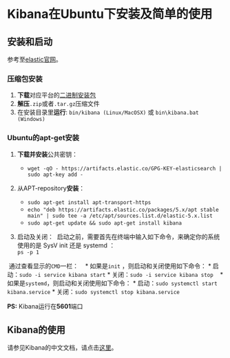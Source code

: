 # Kibana在Ubuntu下安装及简单的使用

## 安装和启动
参考至[elastic官网](https://www.elastic.co/guide/en/kibana/5.5/install.html)。
### 压缩包安装
1. **下载**对应平台的[二进制安装包](https://www.elastic.co/guide/en/kibana/5.5/targz.html)
2. **解压**`.zip`或者`.tar.gz`压缩文件
3. 在安装目录里**运行**: `bin/kibana (Linux/MacOSX)` 或 `bin\kibana.bat (Windows)`

### Ubuntu的apt-get安装
1. **下载并安装**公共密钥：
   * `wget -qO - https://artifacts.elastic.co/GPG-KEY-elasticsearch | sudo apt-key add -`
2. 从APT-repository**安装**：
   * `sudo apt-get install apt-transport-https`
   * `echo "deb https://artifacts.elastic.co/packages/5.x/apt stable main" | sudo tee -a /etc/apt/sources.list.d/elastic-5.x.list`
   * `sudo apt-get update && sudo apt-get install kibana`

3. 启动及关闭：
  启动之前，需要首先在终端中输入如下命令，来确定你的系统使用的是 SysV init 还是 systemd ：<br>
  `ps -p 1`
  
  通过查看显示的`CMD`一栏：
    * 如果是`init` ，则启动和关闭使用如下命令：
      * 启动：`sudo -i service kibana start`
      * 关闭：`sudo -i service kibana stop` 
    * 如果是`systemd`，则启动和关闭使用如下命令：
      * 启动：`sudo systemctl start kibana.service`
      * 关闭：`sudo systemctl stop kibana.service`
    
**PS:** Kibana运行在**5601**端口

## Kibana的使用
请参见Kibana的中文文档，请点击[这里](https://kibana.logstash.es/content/kibana/v5/setup.html)。


